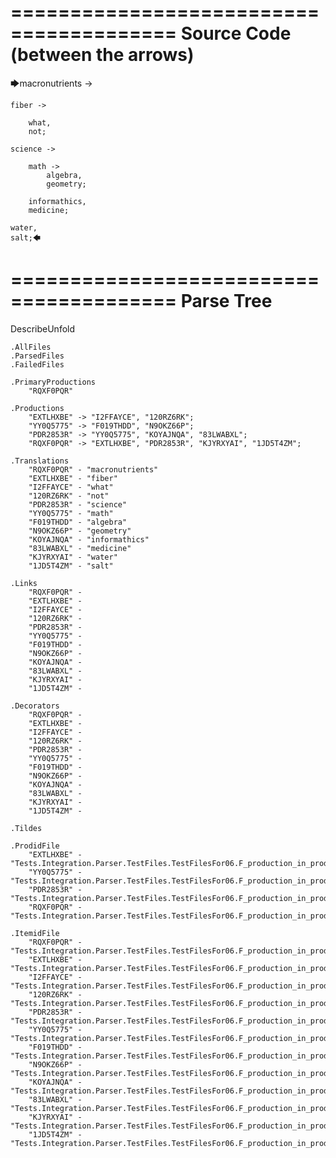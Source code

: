 ========================================
Source Code (between the arrows)
========================================

🡆macronutrients ->

    fiber ->

        what,
        not;
	
	science ->
		
		math ->
			algebra,
			geometry;
			
		informathics,
		medicine;
    
    water,
    salt;🡄

========================================
Parse Tree
========================================
DescribeUnfold

    .AllFiles
    .ParsedFiles
    .FailedFiles

    .PrimaryProductions
        "RQXF0PQR" 

    .Productions
        "EXTLHXBE" -> "I2FFAYCE", "120RZ6RK";
        "YY0Q5775" -> "F019THDD", "N9OKZ66P";
        "PDR2853R" -> "YY0Q5775", "KOYAJNQA", "83LWABXL";
        "RQXF0PQR" -> "EXTLHXBE", "PDR2853R", "KJYRXYAI", "1JD5T4ZM";

    .Translations
        "RQXF0PQR" - "macronutrients"
        "EXTLHXBE" - "fiber"
        "I2FFAYCE" - "what"
        "120RZ6RK" - "not"
        "PDR2853R" - "science"
        "YY0Q5775" - "math"
        "F019THDD" - "algebra"
        "N9OKZ66P" - "geometry"
        "KOYAJNQA" - "informathics"
        "83LWABXL" - "medicine"
        "KJYRXYAI" - "water"
        "1JD5T4ZM" - "salt"

    .Links
        "RQXF0PQR" - 
        "EXTLHXBE" - 
        "I2FFAYCE" - 
        "120RZ6RK" - 
        "PDR2853R" - 
        "YY0Q5775" - 
        "F019THDD" - 
        "N9OKZ66P" - 
        "KOYAJNQA" - 
        "83LWABXL" - 
        "KJYRXYAI" - 
        "1JD5T4ZM" - 

    .Decorators
        "RQXF0PQR" - 
        "EXTLHXBE" - 
        "I2FFAYCE" - 
        "120RZ6RK" - 
        "PDR2853R" - 
        "YY0Q5775" - 
        "F019THDD" - 
        "N9OKZ66P" - 
        "KOYAJNQA" - 
        "83LWABXL" - 
        "KJYRXYAI" - 
        "1JD5T4ZM" - 

    .Tildes

    .ProdidFile
        "EXTLHXBE" - "Tests.Integration.Parser.TestFiles.TestFilesFor06.F_production_in_production6.ds"
        "YY0Q5775" - "Tests.Integration.Parser.TestFiles.TestFilesFor06.F_production_in_production6.ds"
        "PDR2853R" - "Tests.Integration.Parser.TestFiles.TestFilesFor06.F_production_in_production6.ds"
        "RQXF0PQR" - "Tests.Integration.Parser.TestFiles.TestFilesFor06.F_production_in_production6.ds"

    .ItemidFile
        "RQXF0PQR" - "Tests.Integration.Parser.TestFiles.TestFilesFor06.F_production_in_production6.ds"
        "EXTLHXBE" - "Tests.Integration.Parser.TestFiles.TestFilesFor06.F_production_in_production6.ds"
        "I2FFAYCE" - "Tests.Integration.Parser.TestFiles.TestFilesFor06.F_production_in_production6.ds"
        "120RZ6RK" - "Tests.Integration.Parser.TestFiles.TestFilesFor06.F_production_in_production6.ds"
        "PDR2853R" - "Tests.Integration.Parser.TestFiles.TestFilesFor06.F_production_in_production6.ds"
        "YY0Q5775" - "Tests.Integration.Parser.TestFiles.TestFilesFor06.F_production_in_production6.ds"
        "F019THDD" - "Tests.Integration.Parser.TestFiles.TestFilesFor06.F_production_in_production6.ds"
        "N9OKZ66P" - "Tests.Integration.Parser.TestFiles.TestFilesFor06.F_production_in_production6.ds"
        "KOYAJNQA" - "Tests.Integration.Parser.TestFiles.TestFilesFor06.F_production_in_production6.ds"
        "83LWABXL" - "Tests.Integration.Parser.TestFiles.TestFilesFor06.F_production_in_production6.ds"
        "KJYRXYAI" - "Tests.Integration.Parser.TestFiles.TestFilesFor06.F_production_in_production6.ds"
        "1JD5T4ZM" - "Tests.Integration.Parser.TestFiles.TestFilesFor06.F_production_in_production6.ds"

